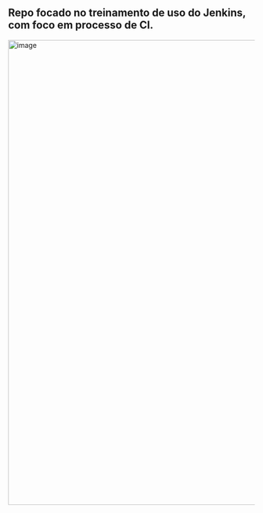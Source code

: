 ## Repo focado no treinamento de uso do Jenkins, com foco em processo de CI.

<img width="947" alt="image" src="https://user-images.githubusercontent.com/70979408/176957450-1a8fc17d-d4de-4ea9-b6c1-e2b1a754a29c.png">

